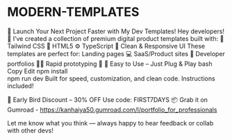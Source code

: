 # MODERN-TEMPLATES
🚀 Launch Your Next Project Faster with My Dev Templates! Hey developers! 👋 I’ve created a collection of premium digital product templates built with:  🧩 Tailwind CSS 🧱 HTML5 ⚙️ TypeScript 🎯 Clean &amp; Responsive UI  These templates are perfect for:  Landing pages 💻  SaaS/Product sites 🧪  Developer portfolios 🧑‍💻  Rapid prototyping 🚀
🔧 Easy to Use – Just Plug & Play
bash
Copy
Edit
npm install  
npm run dev
Built for speed, customization, and clean code. Instructions included!

🎁 Early Bird Discount – 30% OFF
Use code: FIRST7DAYS
📦 Grab it on Gumroad - https://kanhaiya50.gumroad.com/l/portfolio_for_professionals

Let me know what you think — always happy to hear feedback or collab with other devs!
